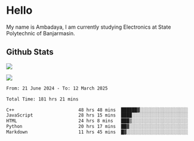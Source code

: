 # Hello

My name is Ambadaya, I am currently studying Electronics at State Polytechnic of Banjarmasin.

## Github Stats
![](https://komarev.com/ghpvc/?username=vorkey&color=41B883&style=for-the-badge)

![](https://readme-stat-vorkey.vercel.app/api/top-langs/?username=vorkey&theme=vue-dark&count_private=true&langs_count=6&size_weight=0.75&count_weight=0.25&layout=compact)

<!-- 
- 👯 I’m looking to collaborate on ... 
- 🤔 I’m looking for help with ...
- 💬 Ask me about ...
- 📫 How to reach me: ...
- 😄 Pronouns: ...
- ⚡ Fun fact: ... -->

<!--START_SECTION:waka-->

```txt
From: 21 June 2024 - To: 12 March 2025

Total Time: 181 hrs 21 mins

C++                        48 hrs 48 mins  ██████▓░░░░░░░░░░░░░░░░░░   26.55 %
JavaScript                 28 hrs 15 mins  ████░░░░░░░░░░░░░░░░░░░░░   15.36 %
HTML                       24 hrs 8 mins   ███▒░░░░░░░░░░░░░░░░░░░░░   13.13 %
Python                     20 hrs 17 mins  ██▓░░░░░░░░░░░░░░░░░░░░░░   11.03 %
Markdown                   11 hrs 45 mins  █▓░░░░░░░░░░░░░░░░░░░░░░░   06.39 %
```

<!--END_SECTION:waka-->
